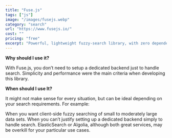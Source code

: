 ```yaml
---
title: "Fuse.js"
tags: ["js"]
image: "/images/fusejs.webp"
category: "search"
url: "https://www.fusejs.io/"
cost: ""
pricing: "free"
excerpt: "Powerful, lightweight fuzzy-search library, with zero dependencies."
---
```


**Why should I use it?**

With Fuse.js, you don’t need to setup a dedicated backend just to handle search.
Simplicity and performance were the main criteria when developing this library.

**When should I use It?**

It might not make sense for every situation, but can be ideal depending on your search requirements. For example:

When you want client-side fuzzy searching of small to moderately large data sets.
When you can’t justify setting up a dedicated backend simply to handle search. ElasticSearch or Algolia, although both great services, may be overkill for your particular use cases.